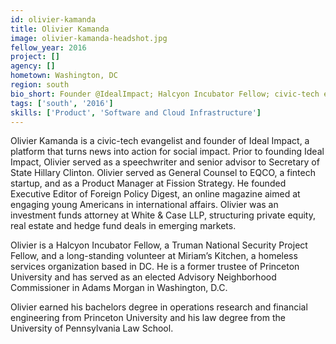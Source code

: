 ```yaml
---
id: olivier-kamanda
title: Olivier Kamanda
image: olivier-kamanda-headshot.jpg
fellow_year: 2016
project: []
agency: []
hometown: Washington, DC
region: south
bio_short: Founder @IdealImpact; Halcyon Incubator Fellow; civic-tech evangelist; PM @FissionStrategy; Sec of State speechwriter; Princeton & UPenn Law.
tags: ['south', '2016']
skills: ['Product', 'Software and Cloud Infrastructure']
---
```


 Olivier Kamanda is a civic-tech evangelist and founder of Ideal Impact, a platform that turns news into action for social impact. Prior to founding Ideal Impact, Olivier served as a speechwriter and senior advisor to Secretary of State Hillary Clinton. Olivier served as General Counsel to EQCO, a fintech startup, and as a Product Manager at Fission Strategy. He founded Executive Editor of Foreign Policy Digest, an online magazine aimed at engaging young Americans in international affairs. Olivier was an investment funds attorney at White & Case LLP, structuring private equity, real estate and hedge fund deals in emerging markets.


Olivier is a Halcyon Incubator Fellow, a Truman National Security Project Fellow, and a long-standing volunteer at Miriam’s Kitchen, a homeless services organization based in DC.  He is a former trustee of Princeton University and has served as an elected Advisory Neighborhood Commissioner in Adams Morgan in Washington, D.C.

Olivier earned his bachelors degree in operations research and financial engineering from Princeton University and his law degree from the University of Pennsylvania Law School.
